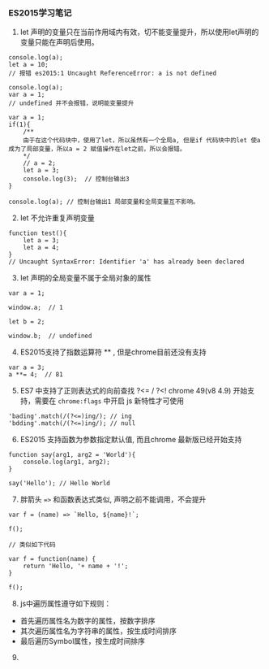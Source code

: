 ### ES2015学习笔记

1. let 声明的变量只在当前作用域内有效，切不能变量提升，所以使用let声明的变量只能在声明后使用。

```
console.log(a);
let a = 10;
// 报错 es2015:1 Uncaught ReferenceError: a is not defined

console.log(a);
var a = 1;
// undefined 并不会报错，说明能变量提升
```

```
var a = 1;
if(1){
    /**
    由于在这个代码块中，使用了let，所以虽然有一个全局a, 但是if 代码块中的let 使a成为了局部变量，所以a = 2 赋值操作在let之前，所以会报错。
    */
    // a = 2;
    let a = 3;
    console.log(3);  // 控制台输出3
}

console.log(a); // 控制台输出1 局部变量和全局变量互不影响。
```

2. let 不允许重复声明变量

```
function test(){
    let a = 3;
    let a = 4;
}
// Uncaught SyntaxError: Identifier 'a' has already been declared
```

3. let 声明的全局变量不属于全局对象的属性

```
var a = 1;

window.a;  // 1

let b = 2;

window.b;  // undefined
```

4. ES2015支持了指数运算符 ** , 但是chrome目前还没有支持

```
var a = 3;
a **= 4;  // 81
```

5. ES7 中支持了正则表达式的向前查找 ?<= / ?<! chrome 49(v8 4.9) 开始支持，需要在 `chrome:flags` 中开启 js 新特性才可使用

```
'bading'.match(/(?<=)ing/); // ing
'bdding'.match(/(?<=)ing/); // null
```

6. ES2015 支持函数为参数指定默认值, 而且chrome 最新版已经开始支持

```
function say(arg1, arg2 = 'World'){
    console.log(arg1, arg2);
}

say('Hello'); // Hello World
```

7. 胖箭头 `=>` 和函数表达式类似, 声明之前不能调用，不会提升

```
var f = (name) => `Hello, ${name}!`;

f();

// 类似如下代码

var f = function(name) {
    return 'Hello, '+ name + '!';
}

f();
```

8. js中遍历属性遵守如下规则：

* 首先遍历属性名为数字的属性，按数字排序
* 其次遍历属性名为字符串的属性，按生成时间排序
* 最后遍历Symbol属性，按生成时间排序

9.